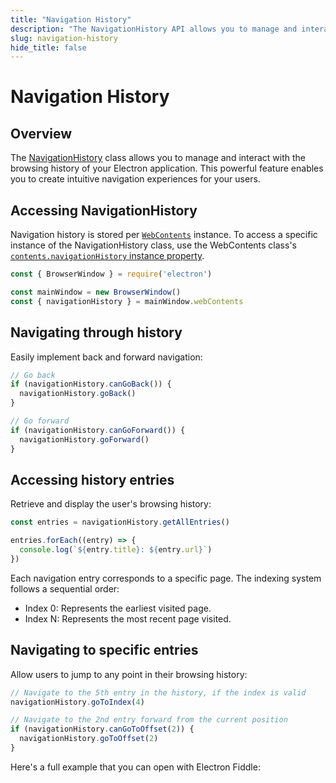```yaml
---
title: "Navigation History"
description: "The NavigationHistory API allows you to manage and interact with the browsing history of your Electron application."
slug: navigation-history
hide_title: false
---
```


# Navigation History

## Overview

The [NavigationHistory](../api/navigation-history.md) class allows you to manage and interact with the browsing history of your Electron application. This powerful feature enables you to create intuitive navigation experiences for your users.

## Accessing NavigationHistory

Navigation history is stored per [`WebContents`](../api/web-contents.md) instance. To access a specific instance of the NavigationHistory class, use the WebContents class's [`contents.navigationHistory` instance property](https://www.electronjs.org/docs/latest/api/web-contents#contentsnavigationhistory-readonly).

```js
const { BrowserWindow } = require('electron')

const mainWindow = new BrowserWindow()
const { navigationHistory } = mainWindow.webContents
```

## Navigating through history

Easily implement back and forward navigation:

```js @ts-type={navigationHistory:Electron.NavigationHistory}
// Go back
if (navigationHistory.canGoBack()) {
  navigationHistory.goBack()
}

// Go forward
if (navigationHistory.canGoForward()) {
  navigationHistory.goForward()
}
```

## Accessing history entries

Retrieve and display the user's browsing history:

```js @ts-type={navigationHistory:Electron.NavigationHistory}
const entries = navigationHistory.getAllEntries()

entries.forEach((entry) => {
  console.log(`${entry.title}: ${entry.url}`)
})
```

Each navigation entry corresponds to a specific page. The indexing system follows a sequential order:

- Index 0: Represents the earliest visited page.
- Index N: Represents the most recent page visited.

## Navigating to specific entries

Allow users to jump to any point in their browsing history:

```js @ts-type={navigationHistory:Electron.NavigationHistory}
// Navigate to the 5th entry in the history, if the index is valid
navigationHistory.goToIndex(4)

// Navigate to the 2nd entry forward from the current position
if (navigationHistory.canGoToOffset(2)) {
  navigationHistory.goToOffset(2)
}
```

Here's a full example that you can open with Electron Fiddle:

```fiddle docs/fiddles/features/navigation-history

```
